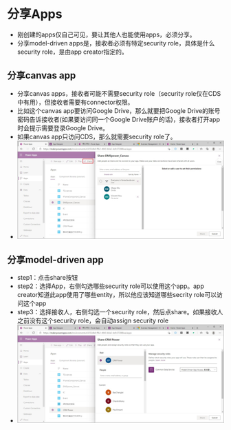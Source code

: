 # 分享Apps
+ 刚创建的apps仅自己可见，要让其他人也能使用apps，必须分享。
+ 分享model-driven apps是，接收者必须有特定security role，具体是什么 security role，是由app creator指定的。

## 分享canvas app
+ 分享canvas apps，接收者可能不需要security role（security role仅在CDS中有用），但接收者需要有connector权限。
+ 比如这个canvas app要访问Google Drive，那么就要把Google Drive的账号密码告诉接收者(如果要访问同一个Google Drive账户的话)，接收者打开app时会提示需要登录Google Drive。
+ 如果canvas app只访问CDS，那么就需要security role了。
+ ![](imgs/66-share-canvas-app.jpg)

## 分享model-driven app
+ step1：点击share按钮
+ step2：选择App，右侧勾选哪些security role可以使用这个app。app creator知道此app使用了哪些entity，所以他应该知道哪些secrity role可以访问这个app
+ step3：选择接收人，右侧勾选一个security role，然后点share。如果接收人之前没有这个security role，会自动assign security role
+ ![](imgs/67-share-md-app.jpg)